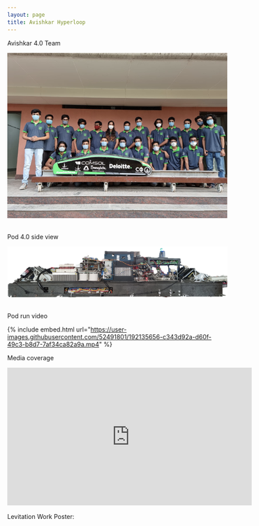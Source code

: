 ```yaml
---
layout: page
title: Avishkar Hyperloop
---
```


Avishkar 4.0 Team

![IPM1_photo](/assets/team_pic.png) <br /> <br />

Pod 4.0 side view

![IPM2_photo](/assets/pod_pic.png) <br /> <br />
<!-- ![mapping_photo](/assets/top_map_2.png) <br /> <br /> -->

Pod run video

{% include embed.html url="https://user-images.githubusercontent.com/52491801/192135656-c343d92a-d60f-49c3-b8d7-7af34ca82a9a.mp4" %}

Media coverage

<p align = "center">
<iframe width="560" height="315" src="https://www.youtube.com/embed/jOQQWTGO518" title="YouTube video player" frameborder="0" allow="accelerometer; autoplay; clipboard-write; encrypted-media; gyroscope; picture-in-picture" allowfullscreen></iframe>
</p>

Levitation Work Poster:
<object data="../assets/Lev_Research_Poster_Final_Draft.pdf" width="900" height="1000" type='application/pdf'></object>






